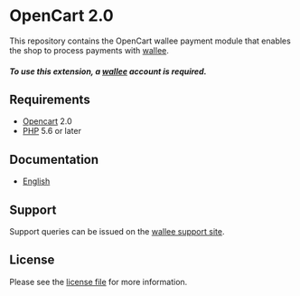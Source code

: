 

# OpenCart 2.0

This repository contains the OpenCart  wallee payment module that enables the shop to process payments with [wallee](https://www.wallee.com).

##### To use this extension, a [wallee](https://app-wallee.com/user/signup) account is required.

## Requirements

* [Opencart](https://www.opencart.com/) 2.0
* [PHP](http://php.net/) 5.6 or later

## Documentation

* [English](https://plugin-documentation.wallee.com/wallee-payment/opencart-2.0/1.0.50/docs/en/documentation.html)

## Support

Support queries can be issued on the [wallee support site](https://app-wallee.com/space/select?target=/support).

## License

Please see the [license file](https://github.com/wallee-payment/opencart-2.0/blob/1.0.50/LICENSE) for more information.